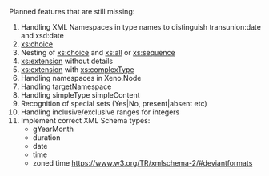 Planned features that are still missing:

1. Handling XML Namespaces in type names to distinguish transunion:date and xsd:date
2. <xs:choice>
3. Nesting of <xs:choice> and <xs:all> or <xs:sequence>
4. <xs:extension> without details
5. <xs:extension> with <xs:complexType>
6. Handling namespaces in Xeno.Node
7. Handling targetNamespace
8. Handling simpleType simpleContent
9. Recognition of special <enumeration> sets (Yes|No, present|absent etc)
10. Handling inclusive/exclusive ranges for integers
11. Implement correct XML Schema types:
      * gYearMonth
      * duration
      * date
      * time
      * zoned time
https://www.w3.org/TR/xmlschema-2/#deviantformats
